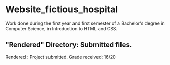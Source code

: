 # Website_fictious_hospital
 Work done during the first year and first semester of a Bachelor's degree in Computer Science, in Introduction to HTML and CSS. 

## "Rendered" Directory: Submitted files.

Rendered : Project submitted. Grade received: 16/20

